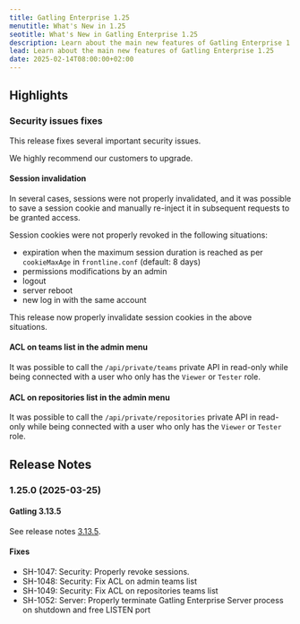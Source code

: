 ```yaml
---
title: Gatling Enterprise 1.25
menutitle: What's New in 1.25
seotitle: What's New in Gatling Enterprise 1.25
description: Learn about the main new features of Gatling Enterprise 1.25
lead: Learn about the main new features of Gatling Enterprise 1.25
date: 2025-02-14T08:00:00+02:00
---
```


## Highlights

### Security issues fixes

This release fixes several important security issues.

We highly recommend our customers to upgrade.

#### Session invalidation

In several cases, sessions were not properly invalidated, and it was possible to save a session cookie and manually re-inject it in subsequent requests to be granted access.

Session cookies were not properly revoked in the following situations:
  * expiration when the maximum session duration is reached as per `cookieMaxAge` in `frontline.conf` (default: 8 days)
  * permissions modifications by an admin
  * logout
  * server reboot
  * new log in with the same account

This release now properly invalidate session cookies in the above situations.

#### ACL on teams list in the admin menu

It was possible to call the `/api/private/teams` private API in read-only while being connected with a user who only has the `Viewer` or `Tester` role.

#### ACL on repositories list in the admin menu

It was possible to call the `/api/private/repositories` private API in read-only while being connected with a user who only has the `Viewer` or `Tester` role.

## Release Notes

### 1.25.0 (2025-03-25)

#### Gatling 3.13.5

See release notes [3.13.5](https://github.com/gatling/gatling/milestone/132?closed=1).

#### Fixes

* SH-1047: Security: Properly revoke sessions.
* SH-1048: Security: Fix ACL on admin teams list
* SH-1049: Security: Fix ACL on repositories teams list
* SH-1052: Server: Properly terminate Gatling Enterprise Server process on shutdown and free LISTEN port
